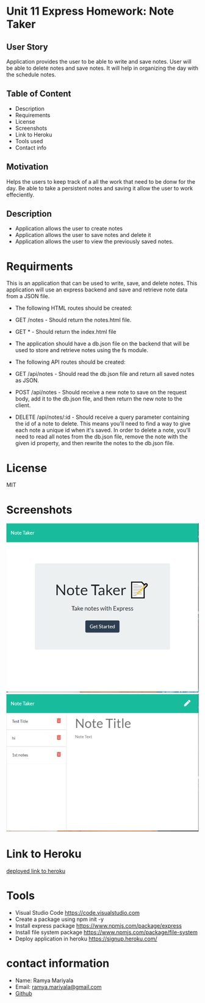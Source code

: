 # Unit 11 Express Homework: Note Taker

## User Story

Application provides the user to be able to write and save notes. User will be able to delete notes and save notes. It will help in organizing the day with the schedule notes.

## Table of Content

* Description
* Requirements
* License 
* Screenshots
* Link to Heroku
* Tools used
* Contact info

## Motivation 

Helps the users to keep track of a all the work that need to be donw for the day. Be able to take a persistent notes and saving it allow the user to work effeciently.

## Description
* Application allows the user to create notes 
* Application allows the user to save notes and    delete it
*  Application allows the user to view the previously saved notes.

# Requirments

This is an application that can be used to write, save, and delete notes. This application will use an express backend and save and retrieve note data from a JSON file.

* The following HTML routes should be created:

* GET /notes - Should return the notes.html file.
* GET * - Should return the index.html file
* The application should have a db.json file on the backend that will be used to store and retrieve notes using the fs module.

- The following API routes should be created:

- GET /api/notes - Should read the db.json file and return all saved notes as JSON.
- POST /api/notes - Should receive a new note to save on the request body, add it to the db.json file, and then return the new note to the client.
* DELETE /api/notes/:id - Should receive a query parameter containing the id of a note to delete. This means you'll need to find a way to give each note a unique id when it's saved. In order to delete a note, you'll need to read all notes from the db.json file, remove the note with the given id property, and then rewrite the notes to the db.json file.

# License

 MIT

# Screenshots

![startpage](public/assets/images/Capture2.PNG)
![notesdisplay](public/assets/images/Capture1.PNG)

# Link to Heroku
[deployed link to heroku](https://obscure-savannah-40907.herokuapp.com/)

# Tools

* Visual Studio Code https://code.visualstudio.com
* Create a package using npm init -y
* Install express package https://www.npmjs.com/package/express
* Install file system package https://www.npmjs.com/package/file-system
* Deploy application in heroku https://signup.heroku.com/

# contact information

* Name: Ramya Mariyala
* Email: ramya.mariyala@gmail.com
* [Github](https://github.com/Ramyamariyala/Express-note-taker.git)
